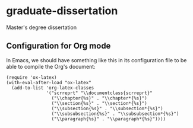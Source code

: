 # graduate-dissertation
Master's degree dissertation

## Configuration for Org mode
In Emacs, we should have something like this in its configuration file to be able to compile the Org's document:

```
(require 'ox-latex)
(with-eval-after-load "ox-latex"
  (add-to-list 'org-latex-classes
               '("scrreprt" "\\documentclass{scrreprt}"
                 ("\\chapter{%s}" . "\\chapter*{%s}")
                 ("\\section{%s}" . "\\section*{%s}")
                 ("\\subsection{%s}" . "\\subsection*{%s}")
                 ("\\subsubsection{%s}" . "\\subsubsection*{%s}")
                 ("\\paragraph{%s}" . "\\paragraph*{%s}"))))
```
